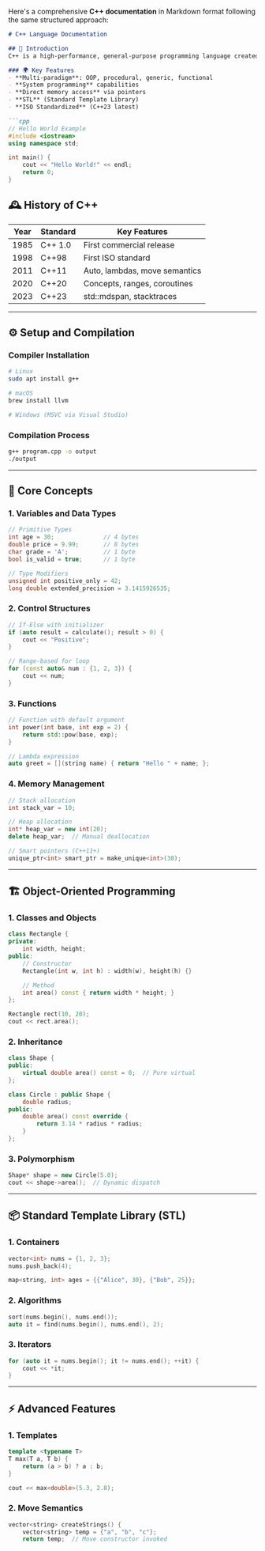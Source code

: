 Here's a comprehensive **C++ documentation** in Markdown format following the same structured approach:

```markdown
# C++ Language Documentation

## 📜 Introduction
C++ is a high-performance, general-purpose programming language created by Bjarne Stroustrup in 1985 as an extension of C.

### 🌍 Key Features
- **Multi-paradigm**: OOP, procedural, generic, functional
- **System programming** capabilities
- **Direct memory access** via pointers
- **STL** (Standard Template Library)
- **ISO Standardized** (C++23 latest)

```cpp
// Hello World Example
#include <iostream>
using namespace std;

int main() {
    cout << "Hello World!" << endl;
    return 0;
}
```

## 🕰️ History of C++
| Year | Standard | Key Features |
|------|----------|--------------|
| 1985 | C++ 1.0  | First commercial release |
| 1998 | C++98    | First ISO standard |
| 2011 | C++11    | Auto, lambdas, move semantics |
| 2020 | C++20    | Concepts, ranges, coroutines |
| 2023 | C++23    | std::mdspan, stacktraces |

---

## ⚙️ Setup and Compilation

### Compiler Installation
```bash
# Linux
sudo apt install g++

# macOS
brew install llvm

# Windows (MSVC via Visual Studio)
```

### Compilation Process
```bash
g++ program.cpp -o output
./output
```

---

## 🧠 Core Concepts

### 1. Variables and Data Types
```cpp
// Primitive Types
int age = 30;              // 4 bytes
double price = 9.99;       // 8 bytes
char grade = 'A';          // 1 byte
bool is_valid = true;      // 1 byte

// Type Modifiers
unsigned int positive_only = 42;
long double extended_precision = 3.1415926535;
```

### 2. Control Structures
```cpp
// If-Else with initializer
if (auto result = calculate(); result > 0) {
    cout << "Positive";
}

// Range-based for loop
for (const auto& num : {1, 2, 3}) {
    cout << num;
}
```

### 3. Functions
```cpp
// Function with default argument
int power(int base, int exp = 2) {
    return std::pow(base, exp);
}

// Lambda expression
auto greet = [](string name) { return "Hello " + name; };
```

### 4. Memory Management
```cpp
// Stack allocation
int stack_var = 10;

// Heap allocation
int* heap_var = new int(20);
delete heap_var;  // Manual deallocation

// Smart pointers (C++11+)
unique_ptr<int> smart_ptr = make_unique<int>(30);
```

---

## 🏗️ Object-Oriented Programming

### 1. Classes and Objects
```cpp
class Rectangle {
private:
    int width, height;
public:
    // Constructor
    Rectangle(int w, int h) : width(w), height(h) {}

    // Method
    int area() const { return width * height; }
};

Rectangle rect(10, 20);
cout << rect.area();
```

### 2. Inheritance
```cpp
class Shape {
public:
    virtual double area() const = 0;  // Pure virtual
};

class Circle : public Shape {
    double radius;
public:
    double area() const override {
        return 3.14 * radius * radius;
    }
};
```

### 3. Polymorphism
```cpp
Shape* shape = new Circle(5.0);
cout << shape->area();  // Dynamic dispatch
```

---

## 📦 Standard Template Library (STL)

### 1. Containers
```cpp
vector<int> nums = {1, 2, 3};
nums.push_back(4);

map<string, int> ages = {{"Alice", 30}, {"Bob", 25}};
```

### 2. Algorithms
```cpp
sort(nums.begin(), nums.end());
auto it = find(nums.begin(), nums.end(), 2);
```

### 3. Iterators
```cpp
for (auto it = nums.begin(); it != nums.end(); ++it) {
    cout << *it;
}
```

---

## ⚡ Advanced Features

### 1. Templates
```cpp
template <typename T>
T max(T a, T b) {
    return (a > b) ? a : b;
}

cout << max<double>(5.3, 2.8);
```

### 2. Move Semantics
```cpp
vector<string> createStrings() {
    vector<string> temp = {"a", "b", "c"};
    return temp;  // Move constructor invoked
